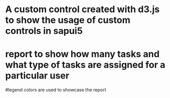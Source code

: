 # A custom control created with d3.js to show the usage of custom controls in sapui5
# report to show how many tasks and what type of tasks are assigned for a particular user
#legend colors are used to showcase the report